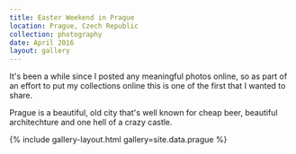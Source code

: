 ```yaml
---
title: Easter Weekend in Prague
location: Prague, Czech Republic
collection: photography
date: April 2016
layout: gallery
---
```


It's been a while since I posted any meaningful photos online, so as part of an effort to put my collections online this is one of the first that I wanted to share.

Prague is a beautiful, old city that's well known for cheap beer, beautiful architechture and one hell of a crazy castle.

{% include gallery-layout.html gallery=site.data.prague %}